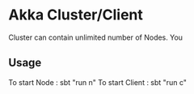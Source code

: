 # Akka Cluster/Client
Cluster can contain unlimited number of Nodes. You
## Usage
To start Node  :
    sbt "run n" 
To start Client :
    sbt "run c"
